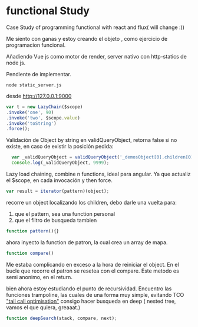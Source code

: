 # functional Study

Case Study of programming functional with react and flux( will change :))

Me siento con ganas y estoy creando el objeto <List>, como ejercicio de programacion funcional.



Añadiendo Vue js como motor de render, server nativo con http-statics de node js.


Pendiente de implementar.



`node static_server.js`

desde http://127.0.0.1:9000

```javascript
var t = new LazyChain($scope)
.invoke('one', 90)
.invoke('two', $scope.value)
.invoke('toString')
.force();
```


Validación de Object by string en validQueryObject, retorna false si no existe, en caso de existir la posición pedida: 
```javascript
  var _validQueryObject = validQueryObject('_demosObject[0].children[0].ids')(_demosObject);
  console.log(_validQueryObject, 9999);
```

Lazy load chaining, combine n functions, ideal para angular. Ya que actualiz el $scope, en cada invocación y then force.

```javascript
var result = iterator(pattern)(object);
```
recorre un object localizando los children, debo darle una vuelta para:
1. que el pattern, sea una function personal
2. que el filtro de busqueda tambien

```javascript
function pattern(){}
```
ahora inyecto la function de patron, la cual crea un array de mapa.

```javascript
function compare()
```
Me estaba complicando en exceso a la hora de reiniciar el object. En el bucle que recorre el patron se resetea con el compare. Este metodo es semi anonimo, en el return.


bien ahora estoy estudiando el punto de recursividad.
Encuentro las funciones trampoline, las cuales de una forma muy simple, evitando TCO ["tail call optimisation"](http://www.integralist.co.uk/posts/js-recursion.html)
consigo hacer busqueda en deep ( nested tree, vamos el que quiera, greaaat.)
```javascript
function deepSearch(stack, compare, next);
```
